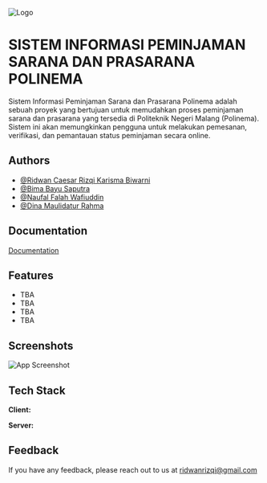 
![Logo](https://humas.polinema.ac.id/assets/img/setting/de83c149ff9b1ca36dee1a3d05345c5e.png)


# SISTEM INFORMASI PEMINJAMAN SARANA DAN PRASARANA POLINEMA

Sistem Informasi Peminjaman Sarana dan Prasarana Polinema adalah sebuah proyek yang bertujuan untuk memudahkan proses peminjaman sarana dan prasarana yang tersedia di Politeknik Negeri Malang (Polinema). Sistem ini akan memungkinkan pengguna untuk melakukan pemesanan, verifikasi, dan pemantauan status peminjaman secara online.



## Authors

- [@Ridwan Caesar Rizqi Karisma Biwarni ](https://github.com/RidwanRizqi)
- [@Bima Bayu Saputra](https://github.com/BimaBayuUWUUU)
- [@Naufal Falah Wafiuddin](https://github.com/NFalah25)
- [@Dina Maulidatur Rahma](https://github.com/dinamrahma25)



## Documentation

[Documentation](https://linktodocumentation)


## Features

- TBA
- TBA
- TBA
- TBA


## Screenshots

![App Screenshot](https://via.placeholder.com/468x300?text=App+Screenshot+Here)

## Tech Stack

**Client:** 

**Server:** 


## Feedback

If you have any feedback, please reach out to us at ridwanrizqi@gmail.com

